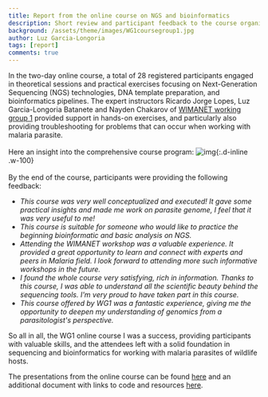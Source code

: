 ```yaml
---
title: Report from the online course on NGS and bioinformatics
description: Short review and participant feedback to the course organised by WG1
background: /assets/theme/images/WG1coursegroup1.jpg
author: Luz Garcia-Longoria
tags: [report]
comments: true
---
```


In the two-day online course, a total of 28 registered participants engaged in  theoretical sessions and practical exercises focusing on Next-Generation Sequencing (NGS) technologies, DNA template preparation, and bioinformatics pipelines. The expert instructors Ricardo Jorge Lopes, Luz Garcia-Longoria Batanete and Nayden Chakarov of [WIMANET working group 1](https://wimanet-science.github.io/web/wg1/) provided support in hands-on exercises, and particularly also providing troubleshooting for problems that can occur when working with malaria parasite.
<br>
<br>
Here an insight into the comprehensive course program:
![img](https://github.com/wimanet-science/web/blob/d041f1045cebd60eb7ac765180448bdd63094708/assets/theme/images/WG1courseprogram.jpg){:.d-inline .w-100}
<br>
<br>
By the end of the course, participants were providing the following feedback:
* _This course was very well conceptualized and executed! It gave some practical insights and made me work on parasite genome, I feel that it was very useful to me!_
* _This course is suitable for someone who would like to practice the beginning bioinformatic and basic analysis on NGS._
* _Attending the WIMANET workshop was a valuable experience. It provided a great opportunity to learn and connect with experts and peers in Malaria field. I look forward to attending more such informative workshops in the future._
* _I found the whole course very satisfying, rich in information. Thanks to this course, I was able to understand all the scientific beauty behind the sequencing tools. I'm very proud to have taken part in this course._
* _This course offered by WG1 was a fantastic experience, giving me the opportunity to deepen my understanding of genomics from a parasitologist's perspective._

So all in all, the WG1 online course I was a success, providing participants with valuable skills, and the attendees left with a solid foundation in sequencing and bioinformatics for working with malaria parasites of wildlife hosts.

The presentations from the online course can be found [here](https://docs.google.com/presentation/d/1fm5aS3JGr4UFIZwTKPOjqKJzbxMngZeV/edit?usp=sharing&ouid=106061287584088717445&rtpof=true&sd=true) and an additional document with links to code and resources [here](https://docs.google.com/document/d/1d_HtA3yAnUlWW32l3cQ9at3_EdkoPrUMkK7EhaBwaL8/edit?usp=sharing).
